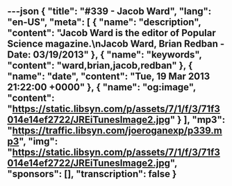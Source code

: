 ---json
{
  "title": "#339 - Jacob Ward",
  "lang": "en-US",
  "meta": [
    {
      "name": "description",
      "content": "Jacob Ward is the editor of Popular Science magazine.\nJacob Ward, Brian Redban - Date: 03/19/2013"
    },
    {
      "name": "keywords",
      "content": "ward,brian,jacob,redban"
    },
    {
      "name": "date",
      "content": "Tue, 19 Mar 2013 21:22:00 +0000"
    },
    {
      "name": "og:image",
      "content": "https://static.libsyn.com/p/assets/7/1/f/3/71f3014e14ef2722/JREiTunesImage2.jpg"
    }
  ],
  "mp3": "https://traffic.libsyn.com/joeroganexp/p339.mp3",
  "img": "https://static.libsyn.com/p/assets/7/1/f/3/71f3014e14ef2722/JREiTunesImage2.jpg",
  "sponsors": [],
  "transcription": false
}
---
<episode-header />

<timemark seconds="0" />

<transcribe-call-to-action />

<episode-footer />